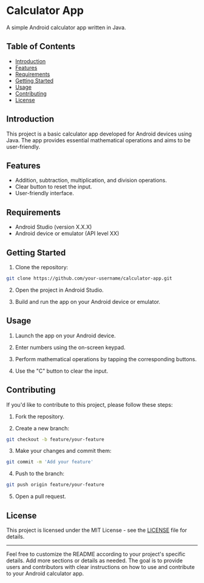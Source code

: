 # Calculator App

A simple Android calculator app written in Java.

## Table of Contents

- [Introduction](#introduction)
- [Features](#features)
- [Requirements](#requirements)
- [Getting Started](#getting-started)
- [Usage](#usage)
- [Contributing](#contributing)
- [License](#license)

## Introduction

This project is a basic calculator app developed for Android devices using Java. The app provides essential mathematical operations and aims to be user-friendly.

## Features

- Addition, subtraction, multiplication, and division operations.
- Clear button to reset the input.
- User-friendly interface.

## Requirements

- Android Studio (version X.X.X)
- Android device or emulator (API level XX)

## Getting Started

1. Clone the repository:

```bash
git clone https://github.com/your-username/calculator-app.git
```

2. Open the project in Android Studio.

3. Build and run the app on your Android device or emulator.

## Usage

1. Launch the app on your Android device.

2. Enter numbers using the on-screen keypad.

3. Perform mathematical operations by tapping the corresponding buttons.

4. Use the "C" button to clear the input.

## Contributing

If you'd like to contribute to this project, please follow these steps:

1. Fork the repository.

2. Create a new branch:

```bash
git checkout -b feature/your-feature
```

3. Make your changes and commit them:

```bash
git commit -m 'Add your feature'
```

4. Push to the branch:

```bash
git push origin feature/your-feature
```

5. Open a pull request.

## License

This project is licensed under the MIT License - see the [LICENSE](LICENSE) file for details.

---

Feel free to customize the README according to your project's specific details. Add more sections or details as needed. The goal is to provide users and contributors with clear instructions on how to use and contribute to your Android calculator app.
